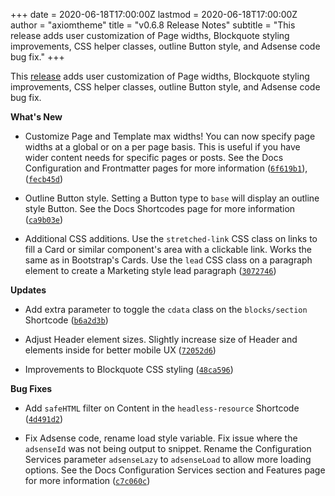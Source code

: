 +++
date = 2020-06-18T17:00:00Z
lastmod = 2020-06-18T17:00:00Z
author = "axiomtheme"
title = "v0.6.8 Release Notes"
subtitle = "This release adds user customization of Page widths, Blockquote styling improvements, CSS helper classes, outline Button style, and Adsense code bug fix."
+++

This [release](https://github.com/marketempower/axiom/releases/tag/v0.6.8) adds user customization of Page widths, Blockquote styling improvements, CSS helper classes, outline Button style, and Adsense code bug fix.

**What's New**

- Customize Page and Template max widths! You can now specify page widths at a global or on a per page basis. This is useful if you have wider content needs for specific pages or posts. See the Docs Configuration and Frontmatter pages for more information ([`6f619b1`](https://github.com/marketempower/axiom/commit/6f619b19baf71e94fccc94ce28b5d2930449bcc7)), ([`fecb45d`](https://github.com/marketempower/axiom/commit/fecb45d07e964bdeb32852f3f05a066e30010c80))

- Outline Button style. Setting a Button type to `base` will display an outline style Button. See the Docs Shortcodes page for more information ([`ca9b03e`](https://github.com/marketempower/axiom/commit/ca9b03ed1c91f79bf776d2ad93dcb212b3083109))

- Additional CSS additions. Use the `stretched-link` CSS class on links to fill a Card or similar component's area with a clickable link. Works the same as in Bootstrap's Cards. Use the `lead` CSS class on a paragraph element to create a Marketing style lead paragraph ([`3072746`](https://github.com/marketempower/axiom/commit/307274699ff851c6a3a9bd9b4b7be899545d6f63))

**Updates**

- Add extra parameter to toggle the `cdata` class on the `blocks/section` Shortcode ([`b6a2d3b`](https://github.com/marketempower/axiom/commit/b6a2d3b79af0caa5cce28a1973cae5a5a550c98f))

- Adjust Header element sizes. Slightly increase size of Header and elements inside for better mobile UX ([`72052d6`](https://github.com/marketempower/axiom/commit/72052d6eaf1716aad6e2a32ddae40c647f7b79d2))

- Improvements to Blockquote CSS styling ([`48ca596`](https://github.com/marketempower/axiom/commit/48ca596417af28ce564d4bba922b244e592fa4a8))

**Bug Fixes**

- Add `safeHTML` filter on Content in the `headless-resource` Shortcode ([`4d491d2`](https://github.com/marketempower/axiom/commit/4d491d2774d8a1ff188a88421ac8ba5aae6d082c))

- Fix Adsense code, rename load style variable. Fix issue where the `adsenseId` was not being output to snippet. Rename the Configuration Services parameter `adsenseLazy` to `adsenseLoad` to allow more loading options. See the Docs Configuration Services section and Features page for more information ([`c7c060c`](https://github.com/marketempower/axiom/commit/c7c060c45b89ca3debde020fd74ded6a9b6cecab))
